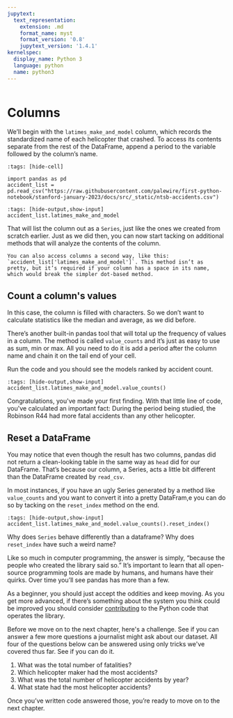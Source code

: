 ```yaml
---
jupytext:
  text_representation:
    extension: .md
    format_name: myst
    format_version: '0.8'
    jupytext_version: '1.4.1'
kernelspec:
  display_name: Python 3
  language: python
  name: python3
---
```


```{include} ./_templates/nav.html
```

# Columns

We’ll begin with the `latimes_make_and_model` column, which records the standardized name of each helicopter that crashed. To access its contents separate from the rest of the DataFrame, append a period to the variable followed by the column’s name. 

```{code-cell}
:tags: [hide-cell]

import pandas as pd
accident_list = pd.read_csv("https://raw.githubusercontent.com/palewire/first-python-notebook/stanford-january-2023/docs/src/_static/ntsb-accidents.csv")
```

```{code-cell}
:tags: [hide-output,show-input]
accident_list.latimes_make_and_model
```

That will list the column out as a `Series`, just like the ones we created from scratch earlier. Just as we did then, you can now start tacking on additional methods that will analyze the contents of the column.

````{note}
You can also access columns a second way, like this: `accident_list['latimes_make_and_model']`. This method isn’t as pretty, but it’s required if your column has a space in its name, which would break the simpler dot-based method.
````

## Count a column's values

In this case, the column is filled with characters. So we don’t want to calculate statistics like the median and average, as we did before.

There’s another built-in pandas tool that will total up the frequency of values in a column. The method is called `value_counts` and it’s just as easy to use as sum, min or max. All you need to do it is add a period after the column name and chain it on the tail end of your cell.

Run the code and you should see the models ranked by accident count.

```{code-cell}
:tags: [hide-output,show-input]
accident_list.latimes_make_and_model.value_counts()
```

Congratulations, you've made your first finding. With that little line of code, you've calculated an important fact: During the period being studied, the Robinson R44 had more fatal accidents than any other helicopter.

## Reset a DataFrame

You may notice that even though the result has two columns, pandas did not return a clean-looking table in the same way as `head` did for our DataFrame. That’s because our column, a Series, acts a little bit different than the DataFrame created by `read_csv`.

In most instances, if you have an ugly Series generated by a method like `value_counts` and you want to convert it into a pretty DataFram,e you can do so by tacking on the `reset_index` method on the end.

```{code-cell}
:tags: [hide-output,show-input]
accident_list.latimes_make_and_model.value_counts().reset_index()
```

Why does `Series` behave differently than a dataframe? Why does `reset_index` have such a weird name?

Like so much in computer programming, the answer is simply, “because the people who created the library said so.” It’s important to learn that all open-source programming tools are made by humans, and humans have their quirks. Over time you’ll see pandas has more than a few.

As a beginner, you should just accept the oddities and keep moving. As you get more advanced, if there’s something about the system you think could be improved you should consider [contributing](https://pandas.pydata.org/pandas-docs/stable/development/contributing.html) to the Python code that operates the library.
    
Before we move on to the next chapter, here's a challenge. See if you can answer a few more questions a journalist might ask about our dataset. All four of the questions below can be answered using only tricks we've covered thus far. See if you can do it.

1. What was the total number of fatalities?
2. Which helicopter maker had the most accidents?
3. What was the total number of helicopter accidents by year?
4. What state had the most helicopter accidents?

Once you’ve written code answered those, you’re ready to move on to the next chapter.